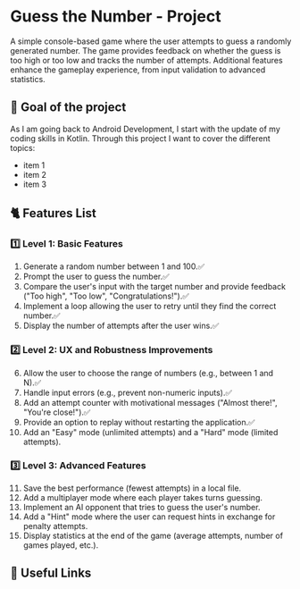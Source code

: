# Guess the Number - Project

A simple console-based game where the user attempts to guess a randomly generated number. The game provides feedback on whether the guess is too high or too low and tracks the number of attempts. Additional features enhance the gameplay experience, from input validation to advanced statistics.

## 🎯 Goal of the project

As I am going back to Android Development, I start with the update of my coding skills in Kotlin. Through this project I want to cover the different topics:
- item 1
- item 2
- item 3

## 🐈 Features List

### 1️⃣ Level 1: Basic Features
1. Generate a random number between 1 and 100.✅
2. Prompt the user to guess the number.✅
3. Compare the user's input with the target number and provide feedback ("Too high", "Too low", "Congratulations!").✅
4. Implement a loop allowing the user to retry until they find the correct number.✅
5. Display the number of attempts after the user wins.✅

### 2️⃣ Level 2: UX and Robustness Improvements
6. Allow the user to choose the range of numbers (e.g., between 1 and N).✅
7. Handle input errors (e.g., prevent non-numeric inputs).✅
8. Add an attempt counter with motivational messages ("Almost there!", "You're close!").✅
9. Provide an option to replay without restarting the application.✅
10. Add an "Easy" mode (unlimited attempts) and a "Hard" mode (limited attempts).

### 3️⃣ Level 3: Advanced Features
11. Save the best performance (fewest attempts) in a local file.
12. Add a multiplayer mode where each player takes turns guessing.
13. Implement an AI opponent that tries to guess the user's number.
14. Add a "Hint" mode where the user can request hints in exchange for penalty attempts.
15. Display statistics at the end of the game (average attempts, number of games played, etc.).

## 🔗 Useful Links
